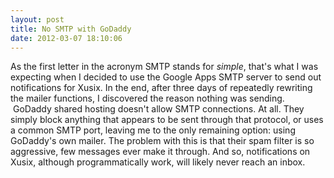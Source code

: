 ```yaml
---
layout: post
title: No SMTP with GoDaddy
date: 2012-03-07 18:10:06
---
```

As the first letter in the acronym SMTP stands for *simple*, that's what I was expecting when I decided to use the Google Apps SMTP server to send out notifications for Xusix. In the end, after three days of repeatedly rewriting the mailer functions, I discovered the reason nothing was sending.  GoDaddy shared hosting doesn't allow SMTP connections. At all. They simply block anything that appears to be sent through that protocol, or uses a common SMTP port, leaving me to the only remaining option: using GoDaddy's own mailer. The problem with this is that their spam filter is so aggressive, few messages ever make it through. And so, notifications on Xusix, although programmatically work, will likely never reach an inbox.
